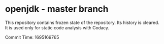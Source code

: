 # openjdk - master branch

This repository contains frozen state of the repository.
Its history is cleared. It is used only for static code
analysis with Codacy.

Commit Time: 1695169765